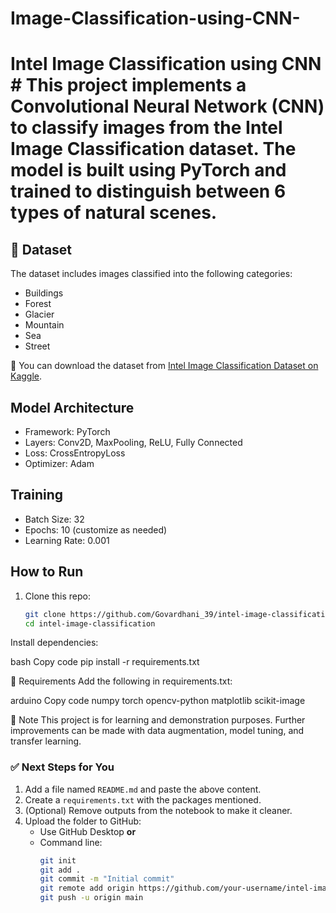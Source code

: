 # Image-Classification-using-CNN-
# Intel Image Classification using CNN #  This project implements a Convolutional Neural Network (CNN) to classify images from the Intel Image Classification dataset. The model is built using PyTorch and trained to distinguish between 6 types of natural scenes.
## 📂 Dataset

The dataset includes images classified into the following categories:

- Buildings
- Forest
- Glacier
- Mountain
- Sea
- Street

📌 You can download the dataset from [Intel Image Classification Dataset on Kaggle](https://www.kaggle.com/datasets/puneet6060/intel-image-classification).

##  Model Architecture

- Framework: PyTorch
- Layers: Conv2D, MaxPooling, ReLU, Fully Connected
- Loss: CrossEntropyLoss
- Optimizer: Adam

##  Training

- Batch Size: 32
- Epochs: 10 (customize as needed)
- Learning Rate: 0.001


##  How to Run

1. Clone this repo:
   ```bash
   git clone https://github.com/Govardhani_39/intel-image-classification.git
   cd intel-image-classification
Install dependencies:

bash
Copy code
pip install -r requirements.txt

📌 Requirements
Add the following in requirements.txt:

arduino
Copy code
numpy
torch
opencv-python
matplotlib
scikit-image


📌 Note
This project is for learning and demonstration purposes. Further improvements can be made with data augmentation, model tuning, and transfer learning.


### ✅ Next Steps for You

1. Add a file named `README.md` and paste the above content.
2. Create a `requirements.txt` with the packages mentioned.
3. (Optional) Remove outputs from the notebook to make it cleaner.
4. Upload the folder to GitHub:
   - Use GitHub Desktop **or**
   - Command line:
     ```bash
     git init
     git add .
     git commit -m "Initial commit"
     git remote add origin https://github.com/your-username/intel-image-classification.git
     git push -u origin main
     ```    

